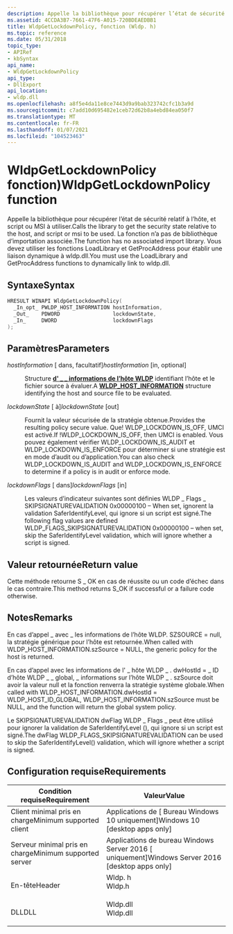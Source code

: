 ```yaml
---
description: Appelle la bibliothèque pour récupérer l’état de sécurité relatif à l’hôte, et script ou MSI à utiliser.
ms.assetid: 4CCDA3B7-7661-47F6-A015-720BDEAEDBB1
title: WldpGetLockdownPolicy, fonction (Wldp. h)
ms.topic: reference
ms.date: 05/31/2018
topic_type:
- APIRef
- kbSyntax
api_name:
- WldpGetLockdownPolicy
api_type:
- DllExport
api_location:
- wldp.dll
ms.openlocfilehash: a8f5e4da11e8ce7443d9a9bab323742cfc1b3a9d
ms.sourcegitcommit: c7add10d695482e1ceb72d62b8a4ebd84ea050f7
ms.translationtype: MT
ms.contentlocale: fr-FR
ms.lasthandoff: 01/07/2021
ms.locfileid: "104523463"
---
```

# <a name="wldpgetlockdownpolicy-function"></a><span data-ttu-id="6a949-103">WldpGetLockdownPolicy fonction)</span><span class="sxs-lookup"><span data-stu-id="6a949-103">WldpGetLockdownPolicy function</span></span>

<span data-ttu-id="6a949-104">Appelle la bibliothèque pour récupérer l’état de sécurité relatif à l’hôte, et script ou MSI à utiliser.</span><span class="sxs-lookup"><span data-stu-id="6a949-104">Calls the library to get the security state relative to the host, and script or msi to be used.</span></span> <span data-ttu-id="6a949-105">La fonction n’a pas de bibliothèque d’importation associée.</span><span class="sxs-lookup"><span data-stu-id="6a949-105">The function has no associated import library.</span></span> <span data-ttu-id="6a949-106">Vous devez utiliser les fonctions LoadLibrary et GetProcAddress pour établir une liaison dynamique à wldp.dll.</span><span class="sxs-lookup"><span data-stu-id="6a949-106">You must use the LoadLibrary and GetProcAddress functions to dynamically link to wldp.dll.</span></span>

## <a name="syntax"></a><span data-ttu-id="6a949-107">Syntaxe</span><span class="sxs-lookup"><span data-stu-id="6a949-107">Syntax</span></span>


```C++
HRESULT WINAPI WldpGetLockdownPolicy(
  _In_opt_ PWLDP_HOST_INFORMATION hostInformation,
  _Out_    PDWORD                 lockdownState,
  _In_     DWORD                  lockdownFlags
);
```



## <a name="parameters"></a><span data-ttu-id="6a949-108">Paramètres</span><span class="sxs-lookup"><span data-stu-id="6a949-108">Parameters</span></span>

<dl> <dt>

<span data-ttu-id="6a949-109">*hostInformation* \[ dans, facultatif\]</span><span class="sxs-lookup"><span data-stu-id="6a949-109">*hostInformation* \[in, optional\]</span></span>
</dt> <dd>

<span data-ttu-id="6a949-110">Structure [**d' \_ \_ informations de l’hôte WLDP**](wldp-host-information.md) identifiant l’hôte et le fichier source à évaluer.</span><span class="sxs-lookup"><span data-stu-id="6a949-110">A [**WLDP\_HOST\_INFORMATION**](wldp-host-information.md) structure identifying the host and source file to be evaluated.</span></span>

</dd> <dt>

<span data-ttu-id="6a949-111">*lockdownState* \[ à\]</span><span class="sxs-lookup"><span data-stu-id="6a949-111">*lockdownState* \[out\]</span></span>
</dt> <dd>

<span data-ttu-id="6a949-112">Fournit la valeur sécurisée de la stratégie obtenue.</span><span class="sxs-lookup"><span data-stu-id="6a949-112">Provides the resulting policy secure value.</span></span> <span data-ttu-id="6a949-113">Que! WLDP_LOCKDOWN_IS_OFF, UMCI est activé.</span><span class="sxs-lookup"><span data-stu-id="6a949-113">If !WLDP_LOCKDOWN_IS_OFF, then UMCI is enabled.</span></span> <span data-ttu-id="6a949-114">Vous pouvez également vérifier WLDP_LOCKDOWN_IS_AUDIT et WLDP_LOCKDOWN_IS_ENFORCE pour déterminer si une stratégie est en mode d’audit ou d’application.</span><span class="sxs-lookup"><span data-stu-id="6a949-114">You can also check WLDP_LOCKDOWN_IS_AUDIT and WLDP_LOCKDOWN_IS_ENFORCE to determine if a policy is in audit or enforce mode.</span></span>
</dd> <dt>

<span data-ttu-id="6a949-115">*lockdownFlags* \[ dans\]</span><span class="sxs-lookup"><span data-stu-id="6a949-115">*lockdownFlags* \[in\]</span></span>
</dt> <dd>

<span data-ttu-id="6a949-116">Les valeurs d’indicateur suivantes sont définies WLDP \_ Flags \_ SKIPSIGNATUREVALIDATION 0x00000100 – When set, ignorent la validation SaferIdentifyLevel, qui ignore si un script est signé.</span><span class="sxs-lookup"><span data-stu-id="6a949-116">The following flag values are defined WLDP\_FLAGS\_SKIPSIGNATUREVALIDATION 0x00000100 – when set, skip the SaferIdentifyLevel validation, which will ignore whether a script is signed.</span></span>

</dd> </dl>

## <a name="return-value"></a><span data-ttu-id="6a949-117">Valeur retournée</span><span class="sxs-lookup"><span data-stu-id="6a949-117">Return value</span></span>

<span data-ttu-id="6a949-118">Cette méthode retourne S \_ OK en cas de réussite ou un code d’échec dans le cas contraire.</span><span class="sxs-lookup"><span data-stu-id="6a949-118">This method returns S\_OK if successful or a failure code otherwise.</span></span>

## <a name="remarks"></a><span data-ttu-id="6a949-119">Notes</span><span class="sxs-lookup"><span data-stu-id="6a949-119">Remarks</span></span>

<span data-ttu-id="6a949-120">En cas d’appel \_ avec \_ les informations de l’hôte WLDP. SZSOURCE = null, la stratégie générique pour l’hôte est retournée.</span><span class="sxs-lookup"><span data-stu-id="6a949-120">When called with WLDP\_HOST\_INFORMATION.szSource = NULL, the generic policy for the host is returned.</span></span>

<span data-ttu-id="6a949-121">En cas d’appel avec les informations de l' \_ hôte WLDP \_ . dwHostId = \_ ID d’hôte WLDP \_ \_ global, \_ informations sur l’hôte WLDP \_ . szSource doit avoir la valeur null et la fonction renverra la stratégie système globale.</span><span class="sxs-lookup"><span data-stu-id="6a949-121">When called with WLDP\_HOST\_INFORMATION.dwHostId = WLDP\_HOST\_ID\_GLOBAL, WLDP\_HOST\_INFORMATION.szSource must be NULL, and the function will return the global system policy.</span></span>

<span data-ttu-id="6a949-122">Le SKIPSIGNATUREVALIDATION dwFlag WLDP \_ Flags \_ peut être utilisé pour ignorer la validation de SaferIdentifyLevel (), qui ignore si un script est signé.</span><span class="sxs-lookup"><span data-stu-id="6a949-122">The dwFlag WLDP\_FLAGS\_SKIPSIGNATUREVALIDATION can be used to skip the SaferIdentifyLevel() validation, which will ignore whether a script is signed.</span></span>

## <a name="requirements"></a><span data-ttu-id="6a949-123">Configuration requise</span><span class="sxs-lookup"><span data-stu-id="6a949-123">Requirements</span></span>



| <span data-ttu-id="6a949-124">Condition requise</span><span class="sxs-lookup"><span data-stu-id="6a949-124">Requirement</span></span> | <span data-ttu-id="6a949-125">Valeur</span><span class="sxs-lookup"><span data-stu-id="6a949-125">Value</span></span> |
|-------------------------------------|-------------------------------------------------------------------------------------|
| <span data-ttu-id="6a949-126">Client minimal pris en charge</span><span class="sxs-lookup"><span data-stu-id="6a949-126">Minimum supported client</span></span><br/> | <span data-ttu-id="6a949-127">Applications de \[ Bureau Windows 10 uniquement\]</span><span class="sxs-lookup"><span data-stu-id="6a949-127">Windows 10 \[desktop apps only\]</span></span><br/>                                         |
| <span data-ttu-id="6a949-128">Serveur minimal pris en charge</span><span class="sxs-lookup"><span data-stu-id="6a949-128">Minimum supported server</span></span><br/> | <span data-ttu-id="6a949-129">Applications de bureau Windows Server 2016 \[ uniquement\]</span><span class="sxs-lookup"><span data-stu-id="6a949-129">Windows Server 2016 \[desktop apps only\]</span></span><br/>                                |
| <span data-ttu-id="6a949-130">En-tête</span><span class="sxs-lookup"><span data-stu-id="6a949-130">Header</span></span><br/>                   | <dl> <span data-ttu-id="6a949-131"><dt>Wldp. h</dt></span><span class="sxs-lookup"><span data-stu-id="6a949-131"><dt>Wldp.h</dt></span></span> </dl>   |
| <span data-ttu-id="6a949-132">DLL</span><span class="sxs-lookup"><span data-stu-id="6a949-132">DLL</span></span><br/>                      | <dl> <span data-ttu-id="6a949-133"><dt>Wldp.dll</dt></span><span class="sxs-lookup"><span data-stu-id="6a949-133"><dt>Wldp.dll</dt></span></span> </dl> |



 

 




